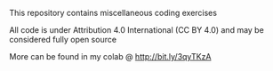 This repository contains miscellaneous coding exercises

All code is under Attribution 4.0 International (CC BY 4.0) and may be considered fully open source

More can be found in my colab @ http://bit.ly/3qyTKzA
